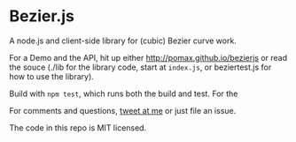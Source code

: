 Bezier.js
========

A node.js and client-side library for (cubic) Bezier curve work.

For a Demo and the API, hit up either http://pomax.github.io/bezierjs or read the souce (./lib for the library code, start at `index.js`, or beziertest.js for how to use the library).

Build with `npm test`, which runs both the build and test. For the

For comments and questions, [tweet at me](https://twitter.com/TheRealPomax) or just file an issue.

The code in this repo is MIT licensed.

